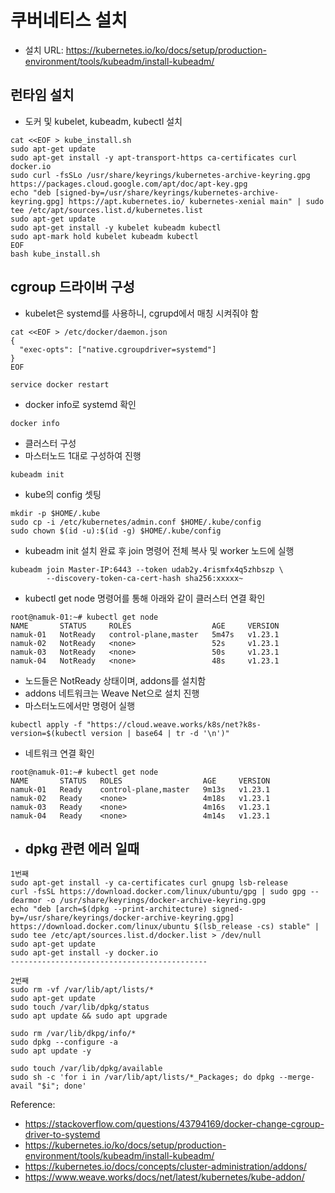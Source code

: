 # 쿠버네티스 설치 
- 설치 URL: https://kubernetes.io/ko/docs/setup/production-environment/tools/kubeadm/install-kubeadm/

## 런타임 설치
- 도커 및 kubelet, kubeadm, kubectl 설치 
```
cat <<EOF > kube_install.sh
sudo apt-get update
sudo apt-get install -y apt-transport-https ca-certificates curl docker.io
sudo curl -fsSLo /usr/share/keyrings/kubernetes-archive-keyring.gpg https://packages.cloud.google.com/apt/doc/apt-key.gpg
echo "deb [signed-by=/usr/share/keyrings/kubernetes-archive-keyring.gpg] https://apt.kubernetes.io/ kubernetes-xenial main" | sudo tee /etc/apt/sources.list.d/kubernetes.list
sudo apt-get update
sudo apt-get install -y kubelet kubeadm kubectl
sudo apt-mark hold kubelet kubeadm kubectl
EOF
bash kube_install.sh
```

## cgroup 드라이버 구성
- kubelet은 systemd를 사용하니, cgrupd에서 매칭 시켜줘야 함

```
cat <<EOF > /etc/docker/daemon.json
{
  "exec-opts": ["native.cgroupdriver=systemd"]
}
EOF

service docker restart
```

- docker info로 systemd 확인
```
docker info 
```

- 클러스터 구성
- 마스터노드 1대로 구성하여 진행
```
kubeadm init
```

- kube의 config 셋팅
```
mkdir -p $HOME/.kube
sudo cp -i /etc/kubernetes/admin.conf $HOME/.kube/config
sudo chown $(id -u):$(id -g) $HOME/.kube/config
```

- kubeadm init 설치 완료 후 join 명령어 전체 복사 및 worker 노드에 실행
```
kubeadm join Master-IP:6443 --token udab2y.4rismfx4q5zhbszp \
        --discovery-token-ca-cert-hash sha256:xxxxx~
```

- kubectl get node 명령어를 통해 아래와 같이 클러스터 연결 확인
```
root@namuk-01:~# kubectl get node
NAME       STATUS     ROLES                  AGE     VERSION
namuk-01   NotReady   control-plane,master   5m47s   v1.23.1
namuk-02   NotReady   <none>                 52s     v1.23.1
namuk-03   NotReady   <none>                 50s     v1.23.1
namuk-04   NotReady   <none>                 48s     v1.23.1
```

- 노드들은 NotReady 상태이며, addons를 설치함
- addons 네트워크는 Weave Net으로 설치 진행
- 마스터노드에서만 명령어 실행
```
kubectl apply -f "https://cloud.weave.works/k8s/net?k8s-version=$(kubectl version | base64 | tr -d '\n')"
```

- 네트워크 연결 확인
```
root@namuk-01:~# kubectl get node
NAME       STATUS   ROLES                  AGE     VERSION
namuk-01   Ready    control-plane,master   9m13s   v1.23.1
namuk-02   Ready    <none>                 4m18s   v1.23.1
namuk-03   Ready    <none>                 4m16s   v1.23.1
namuk-04   Ready    <none>                 4m14s   v1.23.1
```  


- ## dpkg 관련 에러 일때
``` 
1번째
sudo apt-get install -y ca-certificates curl gnupg lsb-release
curl -fsSL https://download.docker.com/linux/ubuntu/gpg | sudo gpg --dearmor -o /usr/share/keyrings/docker-archive-keyring.gpg
echo "deb [arch=$(dpkg --print-architecture) signed-by=/usr/share/keyrings/docker-archive-keyring.gpg]
https://download.docker.com/linux/ubuntu $(lsb_release -cs) stable" | sudo tee /etc/apt/sources.list.d/docker.list > /dev/null
sudo apt-get update
sudo apt-get install -y docker.io
--------------------------------------------

2번째
sudo rm -vf /var/lib/apt/lists/*
sudo apt-get update
sudo touch /var/lib/dpkg/status
sudo apt update && sudo apt upgrade

sudo rm /var/lib/dkpg/info/*
sudo dpkg --configure -a
sudo apt update -y

sudo touch /var/lib/dpkg/available
sudo sh -c 'for i in /var/lib/apt/lists/*_Packages; do dpkg --merge-avail "$i"; done'

```  


Reference:
- https://stackoverflow.com/questions/43794169/docker-change-cgroup-driver-to-systemd
- https://kubernetes.io/ko/docs/setup/production-environment/tools/kubeadm/install-kubeadm/
- https://kubernetes.io/docs/concepts/cluster-administration/addons/
- https://www.weave.works/docs/net/latest/kubernetes/kube-addon/



